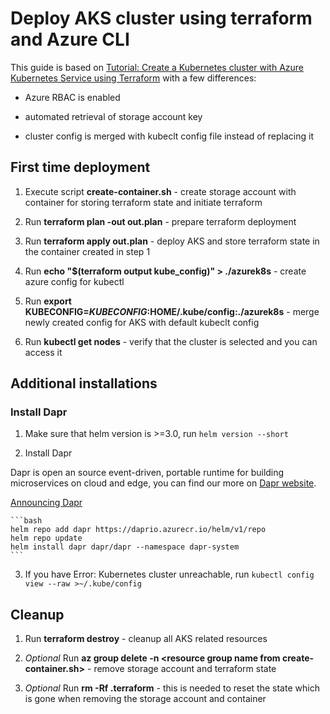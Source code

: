# Deploy AKS cluster using terraform and Azure CLI

This guide is based on [Tutorial: Create a Kubernetes cluster with Azure Kubernetes Service using Terraform](https://docs.microsoft.com/en-us/azure/terraform/terraform-create-k8s-cluster-with-tf-and-aks) with a few differences:

* Azure RBAC is enabled

* automated retrieval of storage account key

* cluster config is merged with kubeclt config file instead of replacing it

## First time deployment

1. Execute script **create-container.sh** - create storage account with container for storing terraform state and initiate terraform

2. Run **terraform plan -out out.plan** - prepare terraform deployment

3. Run **terraform apply out.plan** - deploy AKS and store terraform state in the container created in step 1

4. Run **echo "$(terraform output kube_config)" > ./azurek8s** - create azure config for kubectl

5. Run **export KUBECONFIG=$KUBECONFIG:$HOME/.kube/config:./azurek8s** - merge newly created config for AKS with default kubeclt config

6. Run **kubectl get nodes** - verify that the cluster is selected and you can access it

## Additional installations

### Install Dapr

1. Make sure that helm version is >=3.0, run `helm version --short`

2. Install Dapr

Dapr is open an source event-driven, portable runtime for building microservices on cloud and edge, you can find our more on [Dapr website](https://dapr.io/).

[Announcing Dapr](https://cloudblogs.microsoft.com/opensource/2019/10/16/announcing-dapr-open-source-project-build-microservice-applications/)

    ```bash
    helm repo add dapr https://daprio.azurecr.io/helm/v1/repo
    helm repo update
    helm install dapr dapr/dapr --namespace dapr-system
    ```

3. If you have Error: Kubernetes cluster unreachable, run `kubectl config view --raw >~/.kube/config`

## Cleanup

1. Run **terraform destroy** - cleanup all AKS related resources

2. _Optional_ Run **az group delete -n \<resource group name from create-container.sh>** - remove storage account and terraform state

3. _Optional_ Run **rm -Rf .terraform** - this is needed to reset the state which is gone when removing the storage account and container
